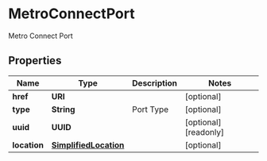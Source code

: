 

# MetroConnectPort

Metro Connect Port

## Properties

| Name | Type | Description | Notes |
|------------ | ------------- | ------------- | -------------|
|**href** | **URI** |  |  [optional] |
|**type** | **String** | Port Type |  [optional] |
|**uuid** | **UUID** |  |  [optional] [readonly] |
|**location** | [**SimplifiedLocation**](SimplifiedLocation.md) |  |  [optional] |




